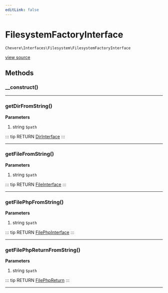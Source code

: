 ```yaml
---
editLink: false
---
```


# FilesystemFactoryInterface

`Chevere\Interfaces\Filesystem\FilesystemFactoryInterface`

[view source](https://github.com/chevere/chevere/blob/master/interfaces/Filesystem/FilesystemFactoryInterface.php)

## Methods

### __construct()

---

### getDirFromString()

**Parameters**

1. string `$path`

::: tip RETURN
[DirInterface](./DirInterface.md)
:::

---

### getFileFromString()

**Parameters**

1. string `$path`

::: tip RETURN
[FileInterface](./FileInterface.md)
:::

---

### getFilePhpFromString()

**Parameters**

1. string `$path`

::: tip RETURN
[FilePhpInterface](./FilePhpInterface.md)
:::

---

### getFilePhpReturnFromString()

**Parameters**

1. string `$path`

::: tip RETURN
[FilePhpReturn](../../Components/Filesystem/FilePhpReturn.md)
:::

---
